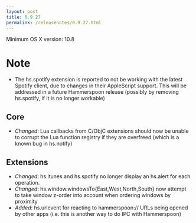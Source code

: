```yaml
---
layout: post
title: 0.9.27
permalink: /releasenotes/0.9.27.html
---
```


Minimum OS X version: 10.8

# Note
 * The hs.spotify extension is reported to not be working with the latest Spotify client, due to changes in their AppleScript support. This will be addressed in a future Hammerspoon release (possibly by removing hs.spotify, if it is no longer workable)

## Core
 * *Changed*: Lua callbacks from C/ObjC extensions should now be unable to corrupt the Lua function registry if they are overfreed (which is a known bug in hs.notify)

## Extensions
 * *Changed*: hs.itunes and hs.spotify no longer display an hs.alert for each operation.
 * *Changed*: hs.window.windowsTo{East,West,North,South} now attempt to take window z-order into account when ordering windows by proximity
 * *Added*: hs.urlevent for reacting to hammerspoon:// URLs being opened by other apps (i.e. this is another way to do IPC with Hammerspoon)
